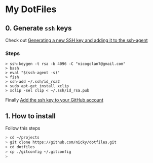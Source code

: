 # My DotFiles

## 0. Generate `ssh` keys

Check out [Generating a new SSH key and adding it to the ssh-agent](https://help.github.com/articles/generating-a-new-ssh-key-and-adding-it-to-the-ssh-agent/)

### Steps

```ssh
> ssh-keygen -t rsa -b 4096 -C "nicogolan7@gmail.com"
> bash
> eval "$(ssh-agent -s)"
> fish
> ssh-add ~/.ssh/id_rsa2
> sudo apt-get install xclip
> xclip -sel clip < ~/.ssh/id_rsa.pub
```

Finally [Add the ssh key to your GitHub account](https://help.github.com/articles/adding-a-new-ssh-key-to-your-github-account)

## 1. How to install

Follow this steps

```sh
> cd ~/projects
> git clone https://github.com/nicky/dotfiles.git
> cd dotfiles
> cp ./gitconfig ~/.gitconfig
>
```
